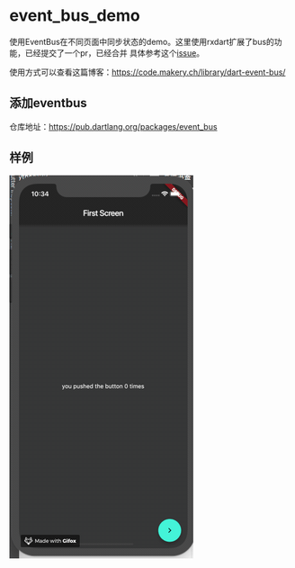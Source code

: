 # event_bus_demo

使用EventBus在不同页面中同步状态的demo。这里使用rxdart扩展了bus的功能，已经提交了一个pr，已经合并
具体参考这个[issue](https://github.com/marcojakob/dart-event-bus/pull/21)。

使用方式可以查看这篇博客：https://code.makery.ch/library/dart-event-bus/

## 添加eventbus
仓库地址：https://pub.dartlang.org/packages/event_bus

## 样例
![](../../../image/event_bus.png)

